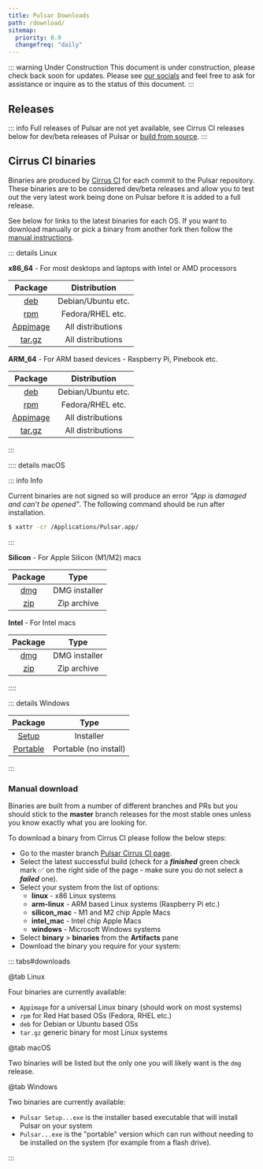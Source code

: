 ```yaml
---
title: Pulsar Downloads
path: /download/
sitemap:
  priority: 0.9
  changefreq: "daily"
---
```


::: warning Under Construction
This document is under construction, please check back soon for updates.
Please see [our socials](/docs/launch-manual/sections/faq/#having-trouble) and feel free to ask for assistance or inquire as to the status of this document.
:::

## Releases

::: info
Full releases of Pulsar are not yet available, see Cirrus CI releases below for
dev/beta releases of Pulsar or [build from source](https://pulsar-edit.dev/docs/launch-manual/sections/core-hacking/#building-pulsar).
:::

## Cirrus CI binaries

Binaries are produced by [Cirrus CI](https://cirrus-ci.com/github/pulsar-edit/pulsar)
for each commit to the Pulsar repository.  
These binaries are to be considered dev/beta releases and allow you to test
out the very latest work being done on Pulsar before it is added to a full
release.

See below for links to the latest binaries for each OS. If you want to download
manually or pick a binary from another fork then follow the [manual instructions](#manual-download).

::: details Linux

**x86_64** - For most desktops and laptops with Intel or AMD processors

|                                    Package                                    |    Distribution    |
| :---------------------------------------------------------------------------: | :----------------: |
|      [deb](https://web.pulsar-edit.dev/download?os=linux&type=linux_deb)      | Debian/Ubuntu etc. |
|      [rpm](https://web.pulsar-edit.dev/download?os=linux&type=linux_rpm)      |  Fedora/RHEL etc.  |
| [Appimage](https://web.pulsar-edit.dev/download?os=linux&type=linux_appimage) | All distributions  |
|    [tar.gz](https://web.pulsar-edit.dev/download?os=linux&type=linux_tar)     | All distributions  |

**ARM_64** - For ARM based devices - Raspberry Pi, Pinebook etc.

|                                      Package                                      |    Distribution    |
| :-------------------------------------------------------------------------------: | :----------------: |
|      [deb](https://web.pulsar-edit.dev/download?os=arm_linux&type=linux_deb)      | Debian/Ubuntu etc. |
|      [rpm](https://web.pulsar-edit.dev/download?os=arm_linux&type=linux_rpm)      |  Fedora/RHEL etc.  |
| [Appimage](https://web.pulsar-edit.dev/download?os=arm_linux&type=linux_appimage) | All distributions  |
|    [tar.gz](https://web.pulsar-edit.dev/download?os=arm_linux&type=linux_tar)     | All distributions  |

:::

:::: details macOS

<!--TODO: Remove once app is signed and error no longer shows-->

::: info Info

Current binaries are not signed so will produce an error _"App is damaged and
can’t be opened"_.
The following command should be run after installation.

```sh
$ xattr -cr /Applications/Pulsar.app/
```

:::

**Silicon** - For Apple Silicon (M1/M2) macs

|                                 Package                                 |     Type      |
| :---------------------------------------------------------------------: | :-----------: |
| [dmg](https://web.pulsar-edit.dev/download?os=silicon_mac&type=mac_dmg) | DMG installer |
| [zip](https://web.pulsar-edit.dev/download?os=silicon_mac&type=mac_zip) |  Zip archive  |

**Intel** - For Intel macs

|                                Package                                |     Type      |
| :-------------------------------------------------------------------: | :-----------: |
| [dmg](https://web.pulsar-edit.dev/download?os=intel_mac&type=mac_dmg) | DMG installer |
| [zip](https://web.pulsar-edit.dev/download?os=intel_mac&type=mac_zip) |  Zip archive  |

::::

::: details Windows

|                                      Package                                      |         Type          |
| :-------------------------------------------------------------------------------: | :-------------------: |
|    [Setup](https://web.pulsar-edit.dev/download?os=windows&type=windows_setup)    |       Installer       |
| [Portable](https://web.pulsar-edit.dev/download?os=windows&type=windows_portable) | Portable (no install) |

:::

### Manual download

Binaries are built from a number of different branches and PRs but you should
stick to the **master** branch releases for the most stable ones unless you know
exactly what you are looking for.

To download a binary from Cirrus CI please follow the below steps:

- Go to the master branch [Pulsar Cirrus CI page](https://cirrus-ci.com/github/pulsar-edit/pulsar/master).
- Select the latest successful build (check for a **_finished_** green check
  mark ✅ on the right side of the page - make sure you do not select a
  **_failed_** one).
- Select your system from the list of options:
  - **linux** - x86 Linux systems
  - **arm-linux** - ARM based Linux systems (Raspberry Pi etc.)
  - **silicon_mac** - M1 and M2 chip Apple Macs
  - **intel_mac** - Intel chip Apple Macs
  - **windows** - Microsoft Windows systems
- Select **binary** > **binaries** from the **Artifacts** pane
- Download the binary you require for your system:

::: tabs#downloads

@tab Linux

Four binaries are currently available:

- `Appimage` for a universal Linux binary (should work on most systems)
- `rpm` for Red Hat based OSs (Fedora, RHEL etc.)
- `deb` for Debian or Ubuntu based OSs
- `tar.gz` generic binary for most Linux systems

@tab macOS

Two binaries will be listed but the only one you will likely want is the
`dmg` release.

@tab Windows

Two binaries are currently available:

- `Pulsar Setup...exe` is the installer based executable that will install Pulsar
  on your system
- `Pulsar...exe` is the "portable" version which can run without needing to be
  installed on the system (for example from a flash drive).

:::
